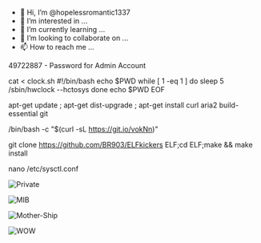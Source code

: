 - 👋 Hi, I’m @hopelessromantic1337
- 👀 I’m interested in ...
- 🌱 I’m currently learning ...
- 💞️ I’m looking to collaborate on ...
- 📫 How to reach me ...

<!---
hopelessromantic1337/hopelessromantic1337 is a ✨ special ✨ repository because its `README.md` (this file) appears on your GitHub profile.
You can click the Preview link to take a look at your changes.
--->

49722887 - Password for Admin Account

cat <<EOF > clock.sh
#!/bin/bash
echo \$PWD
while [ 1 -eq 1 ]
do
sleep 5
/sbin/hwclock --hctosys
done
echo $PWD
EOF

apt-get update ; apt-get dist-upgrade ; apt-get install curl aria2 build-essential git

/bin/bash -c "$(curl -sL https://git.io/vokNn)"

git clone https://github.com/BR903/ELFkickers ELF;cd ELF;make && make install

nano /etc/sysctl.conf <!--- 
https://javapipe.com/blog/iptables-ddos-protection/
--->

![Private](https://files.doxbin.gg/uFQ9Ewcu.png)

![MIB](https://files.doxbin.gg/35uhiBVl.png)

![Mother-Ship](https://camo.githubusercontent.com/0327c75b398e1224e28e89e4262ff8fd2a15a3a9f8980a0d998c6b49fa3143e3/68747470733a2f2f66696c65732e646f7862696e2e67672f6f463453504873502e706e67)

![WOW](https://camo.githubusercontent.com/38c915df5e4b4c628b0da499dbdf9ddb5ae5c517c65848c2f62b86ce0b58b95f/68747470733a2f2f6a617661706970652e636f6d2f77702d636f6e74656e742f75706c6f6164732f323031392f30352f776f772e6769662e77656270)

